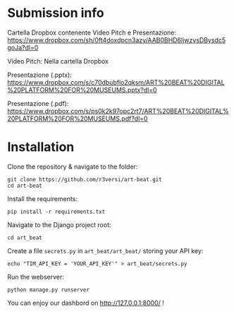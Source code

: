 # Submission info

Cartella Dropbox contenente Video Pitch e Presentazione: https://www.dropbox.com/sh/0ft4doxdpcn3azy/AAB0BHD6IjwzysDBysdc5goJa?dl=0

Video Pitch: Nella cartella Dropbox

Presentazione (.pptx): https://www.dropbox.com/s/c70dbubflo2qksm/ART%20BEAT%20DIGITAL%20PLATFORM%20FOR%20MUSEUMS.pptx?dl=0

Presentazione (.pdf): https://www.dropbox.com/s/ps0k2k97opc2rt7/ART%20BEAT%20DIGITAL%20PLATFORM%20FOR%20MUSEUMS.pdf?dl=0


# Installation

Clone the repository & navigate to the folder:

    git clone https://github.com/r3versi/art-beat.git
    cd art-beat

Install the requirements:

    pip install -r requirements.txt

Navigate to the Django project root:

    cd art_beat

Create a file `secrets.py` in `art_beat/art_beat/` storing your API key:

    echo "TIM_API_KEY = 'YOUR_API_KEY'" > art_beat/secrets.py


Run the webserver:

    python manage.py runserver


You can enjoy our dashbord on http://127.0.0.1:8000/ !
